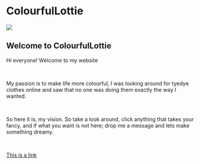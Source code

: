 <html>
<head>
<h1>ColourfulLottie</h1>
</head>
<img src='/desktop/ColourfulLottie'
<body>
<h2>Welcome to ColourfulLottie</h2>
<p>Hi everyone! Welcome to my website</p><br>
<p>My passion is to make life more colourful, I was looking around for tyedye clothes online and saw that no one was doing them exactly the way I wanted.</p><br>
<p>So here it is, my vision. So take a look around, click anything that takes your fancy, and if what you want is not here; drop me a message and lets make something dreamy.</p><br>


<a href="https://www.facebook.com">This is a link</a>

</body>
</html>
